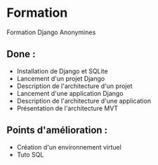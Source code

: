 # Formation
Formation Django Anonymines
## Done :
* Installation de Django et SQLite
* Lancement d'un projet Django
* Description de l'architecture d'un projet
* Lancement d'une application Django
* Description de l'architecture d'une application
* Présentation de l'architecture MVT
## Points d'amélioration :
* Création d'un environnement virtuel
* Tuto SQL
